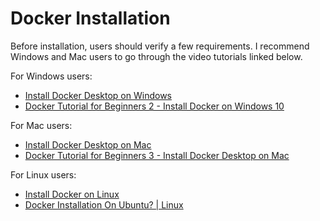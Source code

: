 # Docker Installation

Before installation, users should verify a few requirements.
I recommend Windows and Mac users to go through the video tutorials linked below.

For Windows users:
- [Install Docker Desktop on Windows](https://docs.docker.com/docker-for-windows/install/)
- [Docker Tutorial for Beginners 2 - Install Docker on Windows 10](https://www.youtube.com/watch?v=_9AWYlt86B8)

For Mac users:
- [Install Docker Desktop on Mac](https://docs.docker.com/docker-for-mac/install/)
- [Docker Tutorial for Beginners 3 - Install Docker Desktop on Mac](https://www.youtube.com/watch?v=mbSsh40_8WM)

For Linux users:
- [Install Docker on Linux](https://docs.docker.com/engine/install/#server)
- [Docker Installation On Ubuntu? | Linux](https://www.youtube.com/watch?v=M7_mZXh8h8A)
